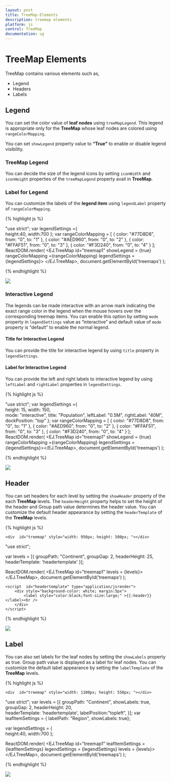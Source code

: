 ```yaml
---
layout: post
title: TreeMap-Elements
description: treemap elements
platform: js
control: TreeMap
documentation: ug
---
```


# TreeMap Elements

TreeMap contains various elements such as,

* Legend
* Headers
* Labels

## Legend

You can set the color value of **leaf nodes** using `treeMapLegend`. This legend is appropriate only for the **TreeMap** whose leaf nodes are colored using `rangeColorMapping`.

You can set `showLegend` property value to **“True”** to enable or disable legend visibility.

### TreeMap Legend

You can decide the size of the legend icons by setting `iconWidth` and `iconHeight` properties of the `treeMapLegend` property avail in **TreeMap**.

### Label for Legend

You can customize the labels of the **legend item** using `legendLabel` property of `rangeColorMapping`. 

{% highlight js %}

"use strict";
var legendSettings ={                   
                    height:40,
                    width:700
                };
 var rangeColorMapping = [
                { color: "#77D8D8", from: "0", to: "1" },
                { color: "#AED960", from: "0", to: "2" },
                { color: "#FFAF51", from: "0", to: "3" },
                { color: "#F3D240", from: "0", to: "4" }
            ];
ReactDOM.render(
    <EJ.TreeMap id="treemap1" showLegend = {true} rangeColorMapping ={rangeColorMapping}  legendSettings = {legendSettings}> </EJ.TreeMap>,
    document.getElementById('treemaps')
);


{% endhighlight %}

![](/js/TreeMap/TreeMap-Elements_images/TreeMap-Elements_img1.png)


### Interactive Legend

The legends can be made interactive with an arrow mark indicating the exact range color in the legend when the mouse hovers over the corresponding treemap items. You can enable this option by setting `mode` property in `legendSettings` value as “interactive” and default value of `mode` property is “default” to enable the normal legend.

#### Title for Interactive Legend

You can provide the title for interactive legend by using `title` property in `legendSettings`.

#### Label for Interactive Legend

You can provide the left and right labels to interactive legend by using `leftLabel` and `rightLabel` properties in `legendSettings`. 


{% highlight js %}

"use strict";
var legendSettings ={                   
                    height: 15,
                    width: 150,                    
                    mode: "interactive",
                    title: "Population",
                    leftLabel: "0.5M",
                    rightLabel: "40M",
                    dockPosition: "top"
                };
var rangeColorMapping = [
            { color: "#77D8D8", from: "0", to: "1" },
            { color: "#AED960", from: "0", to: "2" },
            { color: "#FFAF51", from: "0", to: "3" },
            { color: "#F3D240", from: "0", to: "4" }
        ];
ReactDOM.render(
    <EJ.TreeMap id="treemap1" showLegend = {true} rangeColorMapping ={rangeColorMapping}  legendSettings = {legendSettings}></EJ.TreeMap>,
    document.getElementById('treemaps')
);



{% endhighlight %}

![](/js/TreeMap/TreeMap-Elements_images/Interactive_Legend.png)


## Header

You can set headers for each level by setting the `showHeader` property of the each **TreeMap** levels. The `headerHeight` property helps to set the height of the header and Group path value determines the header value. You can customize the default header appearance by setting the `headerTemplate` of the **TreeMap** levels.

{% highlight js %}

    <div  id="treemap" style="width: 950px; height: 500px; "></div>

"use strict";

var levels = [{
            groupPath: "Continent", 
            groupGap: 2, 
            headerHeight: 25, 
            headerTemplate: 'headertemplate' 
}];

ReactDOM.render(
    <EJ.TreeMap id="treemap1" levels = {levels}></EJ.TreeMap>,
    document.getElementById('treemaps')
);           

    <script  id="headertemplate" type="application/jsrender">
        <div style="background-color: white; margin:5px">
            <label style="color:black;font-size:large;" >{{:header}}</label><br />            
        </div>                        
    </script>                      


{% endhighlight %}



![](/js/TreeMap/TreeMap-Elements_images/TreeMap-Elements_img2.png)

## Label

You can also set labels for the leaf nodes by setting the `showLabels` property as true. Group path value is displayed as a label for leaf nodes. You can customize the default label appearance by setting the `labelTemplate` of the **TreeMap** levels.

{% highlight js %}

    <div  id="treemap" style="width: 1100px; height: 550px; "></div>
    
"use strict";
var levels = [{
                groupPath: "Continent", 
                showLabels: true, 
                groupGap: 2, 
                headerHeight: 20,  
                headerTemplate: 'headertemplate', 
                labelPosition:"topleft", 
}];
var leafItemSettings = { labelPath: "Region", showLabels: true};

var legendSettings = {					
				    height:40,
					width:700
};

ReactDOM.render(
    <EJ.TreeMap id="treemap1" leafItemSettings = {leafItemSettings} 
    legendSettings = {legendSettings} levels = {levels}></EJ.TreeMap>,
    document.getElementById('treemaps')
);             
    <script  id="headertemplate" type="application/jsrender">
        <div style="background-color: white; margin:5px">
            <label style="color:black;font-size:medium;" >{{:header}}</label><br />            
        </div>                        
    </script>             


{% endhighlight %}



![](/js/TreeMap/TreeMap-Elements_images/TreeMap-Elements_img3.png)

